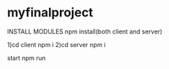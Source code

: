 # myfinalproject

INSTALL MODULES
npm install(both client and server)

 1)cd client
  npm i
 2)cd server
   npm i
   
   start
   npm run
